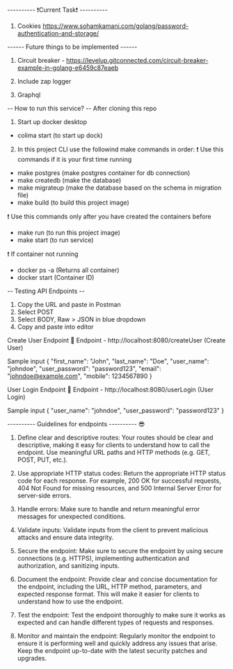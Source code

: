 
---------- ❗️Current Task❗️ ----------

1. Cookies https://www.sohamkamani.com/golang/password-authentication-and-storage/

------ Future things to be implemented ------

1. Circuit breaker - https://levelup.gitconnected.com/circuit-breaker-example-in-golang-e6459c87eaeb

2. Include zap logger

3. Graphql

-- How to run this service? -- 
 After cloning this repo

1. Start up docker desktop
- colima start (to start up dock)

2. In this project CLI use the followind make commands in order:
❗️ Use this commands if it is your first time running
- make postgres (make postgres container for db connection)
- make createdb (make the database)
- make migrateup (make the database based on the schema in migration file)
- make build (to build this project image)

❗️ Use this commands only after you have created the containers before
- make run (to run this project image)
- make start (to run service)

❗️ If container not running 
- docker ps -a (Returns all container)
- docker start (Container ID)


-- Testing API Endpoints -- 

1. Copy the URL and paste in Postman
2. Select POST
3. Select BODY, Raw > JSON in blue dropdown
4. Copy and paste into editor

Create User Endpoint 🐣
Endpoint - http://localhost:8080/createUser (Create User)

Sample input
{
  "first_name": "John",
  "last_name": "Doe",
  "user_name": "johndoe",
  "user_password": "password123",
  "email": "johndoe@example.com",
  "mobile": 1234567890
}

User Login Endpoint 🐣
Endpoint - http://localhost:8080/userLogin (User Login)

Sample input
{
  "user_name": "johndoe",
  "user_password": "password123"
}

---------- Guidelines for endpoints ---------- 😎
1. Define clear and descriptive routes: Your routes should be clear and descriptive, making it easy for clients to understand how to call the endpoint. Use meaningful URL paths and HTTP methods (e.g. GET, POST, PUT, etc.).

2. Use appropriate HTTP status codes: Return the appropriate HTTP status code for each response. For example, 200 OK for successful requests, 404 Not Found for missing resources, and 500 Internal Server Error for server-side errors.

3. Handle errors: Make sure to handle and return meaningful error messages for unexpected conditions.

4. Validate inputs: Validate inputs from the client to prevent malicious attacks and ensure data integrity.

5. Secure the endpoint: Make sure to secure the endpoint by using secure connections (e.g. HTTPS), implementing authentication and authorization, and sanitizing inputs.

6. Document the endpoint: Provide clear and concise documentation for the endpoint, including the URL, HTTP method, parameters, and expected response format. This will make it easier for clients to understand how to use the endpoint.

7. Test the endpoint: Test the endpoint thoroughly to make sure it works as expected and can handle different types of requests and responses.

8. Monitor and maintain the endpoint: Regularly monitor the endpoint to ensure it is performing well and quickly address any issues that arise. Keep the endpoint up-to-date with the latest security patches and upgrades.

